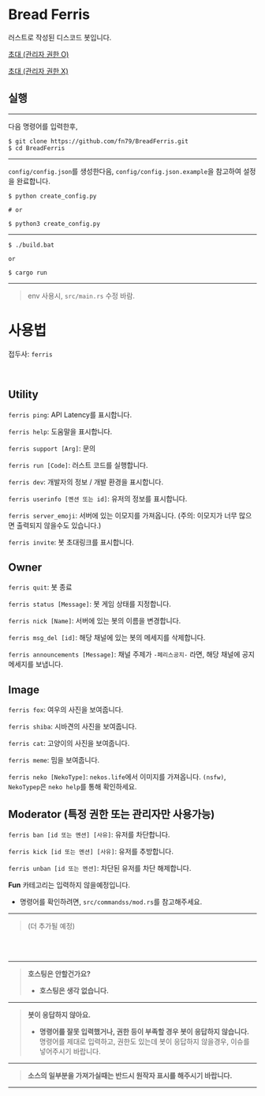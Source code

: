 # Bread Ferris

러스트로 작성된 디스코드 봇입니다.

[초대 (관리자 권한 O)](https://discord.com/api/oauth2/authorize?client_id=785702034388287518&permissions=8&scope=bot)

[초대 (관리자 권한 X)](https://discord.com/api/oauth2/authorize?client_id=785702034388287518&permissions=9&scope=bot)

## 실행

---
다음 명령어를 입력한후,

```shell
$ git clone https://github.com/fn79/BreadFerris.git
$ cd BreadFerris
```
---
`config/config.json`를 생성한다음, `config/config.json.example`을 참고하여 설정을 완료합니다. 
```shell
$ python create_config.py

# or

$ python3 create_config.py
```
---
```shell
$ ./build.bat

or

$ cargo run
```
---
> env 사용시, `src/main.rs` 수정 바람. 


# 사용법

접두사: `ferris`

<br>

**Utility**
---

`ferris ping`: API Latency를 표시합니다.

`ferris help`: 도움말을 표시합니다.

`ferris support [Arg]`: 문의

`ferris run [Code]`: 러스트 코드를 실행합니다.

`ferris dev`: 개발자의 정보 / 개발 환경을 표시합니다.

`ferris userinfo [멘션 또는 id]`: 유저의 정보를 표시합니다.

`ferris server_emoji`: 서버에 있는 이모지를 가져옵니다. (주의: 이모지가 너무 많으면 출력되지 않을수도 있습니다.)

`ferris invite`: 봇 초대링크를 표시합니다.

**Owner**
---

`ferris quit`: 봇 종료

`ferris status [Message]`: 봇 게임 상태를 지정합니다.

`ferris nick [Name]`: 서버에 있는 봇의 이름을 변경합니다.

`ferris msg_del [id]`: 해당 채널에 있는 봇의 메세지를 삭제합니다.

`ferris announcements [Message]`: 채널 주제가 `-페리스공지-` 라면, 해당 채널에 공지 메세지를 보냅니다.

**Image**
---

`ferris fox`: 여우의 사진을 보여줍니다.

`ferris shiba`: 시바견의 사진을 보여줍니다.

`ferris cat`: 고양이의 사진을 보여줍니다.

`ferris meme`: 밈을 보여줍니다.

`ferris neko [NekoType]`: `nekos.life`에서 이미지를 가져옵니다. `(nsfw)`, `NekoTypep`은 `neko help`를 통해 확인하세요.

**Moderator** (특정 권한 또는 관리자만 사용가능)
---

`ferris ban [id 또는 멘션] [사유]`: 유저를 차단합니다.

`ferris kick [id 또는 멘션] [사유]`: 유저를 추방합니다.

`ferris unban [id 또는 멘션]`: 차단된 유저를 차단 해제합니다.

**Fun** 카테고리는 입력하지 않을예정입니다.
* 명령어를 확인하려면, `src/commandss/mod.rs`를 참고해주세요.
---
> (더 추가될 예정)

<br><br>

---
> **호스팅은 안할건가요?**
> 
> * **호스팅은 생각 없습니다.** 
---
> **봇이 응답하지 않아요.**
> 
> * **명령어를 잘못 입력했거나, 권한 등이 부족할 경우 봇이 응답하지 않습니다.**
> 명령어를 제대로 입력하고, 권한도 있는데 봇이 응답하지 않을경우, 이슈를 넣어주시기 바랍니다.
---
> **소스의 일부분을 가져가실때는 반드시 원작자 표시를 해주시기 바랍니다.**
---
